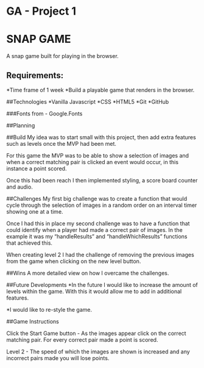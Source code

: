 # GA - Project 1


# SNAP GAME

A snap game built for playing in the browser.

## Requirements:

*Time frame of 1 week
*Build a playable game that renders in the browser.




##Technologies 
*Vanilla Javascript
*CSS
*HTML5
*Git
*GitHub

###Fonts from - Google.Fonts



##Planning



##Build
My idea was to start small with this project, then add extra features such as levels once the MVP had been met. 

For this game the MVP was to be able to show a selection of images and when a correct matching pair is clicked an event would occur, in this instance a point scored.

Once this had been reach I then implemented styling, a score board counter and audio.



##Challenges
My first big challenge was to create a function that would cycle through the selection of images in a random order on an interval timer showing one at a time.

Once I had this in place my second challenge was to have a function that could identify when a player had made a correct pair of images. In the example it was my “handleResults” and “handleWhichResults” functions that achieved this.

When creating level 2 I had the challenge of removing the previous images from the game when clicking on the new level button.

##Wins
A more detailed view on how I overcame the challenges.



##Future Developments
*In the future I would like to increase the amount of levels within the game. With this it would allow me to add in additional features.

*I would like to re-style the game.

##Game Instructions

Click the Start Game button - As the images appear click on the correct matching pair. For every correct pair made a point is scored.

Level 2 - The speed of which the images are shown is increased and any incorrect pairs made you will lose points.
